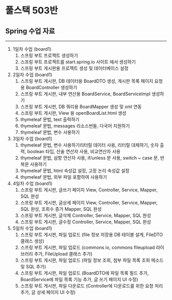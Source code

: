 # 풀스택 503반
## Spring 수업 자료

---

1. 1일차 수업 (board1)
	1. 스프링 부트 프로젝트 생성하기
	2. 스프링 부트 프로젝트를 start.spring.io 사이트 에서 생성하기
	3. 스프링 부트 게시판용 프로젝트 생성 및 데이터베이스 설정
2. 2일차 수업 (board1)
	1. 스프링 부트 게시판, DB 데이터용 BoardDTO 생성, 게시판 목록 페이지 요청용 BoardController 생성하기
	2. 스프링 부트 게시판, 내부 연산용 BoardService, BoardServiceImpl 생성하기
	3. 스프링 부트 게시판, DB 쿼리용 BoardMapper 생성 및 xml 연동
	4. 스프링 부트 게시판, View 용 openBoardList.html 생성
	5. thymeleaf 문법, text 출력하기
	6. thymeleaf 문법, messages 리소스번들, 다국어 지원하기
	7. thymeleaf 문법, 변수 사용하기
3. 3일차 수업 (board1)
	1. thymeleaf 문법, 변수 사용하기리터럴 데이터 사용, 리터럴 대체하기, 숫자 출력, boolean 타입, 산술 연산자 사용, 비교연산자 사용
	2. thymeleaf 문법, 삼항 연산자 사용, if/unless 문 사용, switch ~ case 문, 반복문 사용하기
	3. thymeleaf 문법, html 속성값 설정, 고정 논리 속성값 설정
	4. thymeleaf 문법, 외부 파일 포함하여 사용하기
4. 4일차 수업 (board1)
	1. 스프링 부트 게시판, 글쓰기 페이지 View, Controller, Service, Mapper, SQL 완성
	2. 스프링 부트 게시판, 글상세 페이지 View, Controller, Service, Mapper, SQL 완성, 조회수 증가 Mapper, SQL 완성
	3. 스프링 부트 게시판, 글삭제 Controller, Service, Mapper, SQL 완성
	4. 스프링 부트 게시판, 글수정 Controller, Service, Mapper, SQL 완성
5. 5일차 수업 (board1)
	1. 스프링 부트 게시판, 파일 업로드 (file 정보 저장용 DB 테이블 설계, FileDTO 클래스 생성)
	2. 스프링 부트 게시판, 파일 업로드 (commons io, commons fileupload 라이브러리 추가, FileUpload 클래스 추가)
	3. 스프링 부트 게시판, 파일 업로드 (파일 정보 조회, 첨부 파일 목록 조회 메소드 및 SQL 추가)
	4. 스프링 부트 게시판, 파일 업로드 (BoardDTO에 파일 목록 필드 추가, BoardService에 파일 목록 기능 추가, 글 쓰기 페이지 UI 수정)
	5. 스프링 부트 게시판, 파일 다운로드 (Controller에 다운로드를 위한 요청 처리 추가, 글 상세 페이지 UI 수정)
	